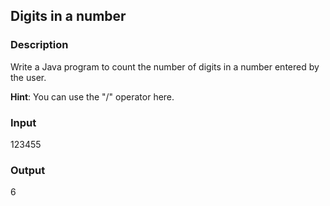 ## Digits in a number

### Description

Write a Java program to count the number of digits in a number entered by the user.

<b>Hint</b>: You can use the "/" operator here.

### Input

123455

### Output

6
